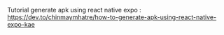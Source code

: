 Tutorial generate apk using react native expo : https://dev.to/chinmaymhatre/how-to-generate-apk-using-react-native-expo-kae